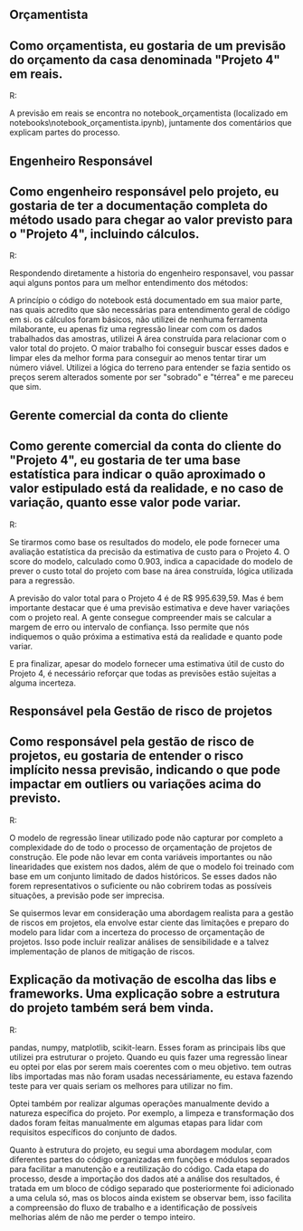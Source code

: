 ## Orçamentista
## Como orçamentista, eu gostaria de um previsão do orçamento da casa denominada "Projeto 4" em reais.

R: 

A previsão em reais se encontra no notebook_orçamentista (localizado em notebooks\notebook_orçamentista.ipynb), juntamente dos comentários que explicam partes do processo.

## Engenheiro Responsável
## Como engenheiro responsável pelo projeto, eu gostaria de ter a documentação completa do método usado para chegar ao valor previsto para o "Projeto 4", incluindo cálculos.

R: 

Respondendo diretamente a historia do engenheiro responsavel, vou passar aqui alguns pontos para um melhor entendimento dos métodos:

A princípio o código do notebook está documentado em sua maior parte, nas quais acredito que são necessárias para entendimento geral de código em si.
os cálculos foram básicos, não utilizei de nenhuma ferramenta milaborante, eu apenas fiz uma regressão linear com com os dados trabalhados das amostras, utilizei A área construída para relacionar com o valor total do projeto. O maior trabalho foi conseguir buscar esses dados e limpar eles da melhor forma para conseguir ao menos tentar tirar um número viável. Utilizei a lógica do terreno para entender se fazia sentido os preços serem alterados somente por ser "sobrado" e "térrea" e me pareceu que sim.


## Gerente comercial da conta do cliente
## Como gerente comercial da conta do cliente do "Projeto 4", eu gostaria de ter uma base estatística para indicar o quão aproximado o valor estipulado está da realidade, e no caso de variação, quanto esse valor pode variar.

R:

Se tirarmos como base os resultados do modelo, ele pode fornecer uma avaliação estatística da precisão da estimativa de custo para o Projeto 4. O score do modelo, calculado como 0.903, indica a capacidade do modelo de prever o custo total do projeto com base na área construída, lógica utilizada para a regressão.

A previsão do valor total para o Projeto 4 é de R$ 995.639,59. Mas é bem importante destacar que é uma previsão estimativa e deve haver variações com o projeto real. A gente consegue compreender mais se calcular a margem de erro ou intervalo de confiança. Isso permite que nós indiquemos o quão próxima a estimativa está da realidade e quanto pode variar.

E pra finalizar, apesar do modelo fornecer uma estimativa útil de custo do Projeto 4, é necessário reforçar que todas as previsões estão sujeitas a alguma incerteza.


## Responsável pela Gestão de risco de projetos
## Como responsável pela gestão de risco de projetos, eu gostaria de entender o risco implícito nessa previsão, indicando o que pode impactar em outliers ou variações acima do previsto.

R:

O modelo de regressão linear utilizado pode não capturar por completo a complexidade do de todo o processo de orçamentação de projetos de construção. Ele pode não levar em conta variáveis importantes ou não linearidades que existem nos dados, além de que o modelo foi treinado com base em um conjunto limitado de dados históricos. Se esses dados não forem representativos o suficiente ou não cobrirem todas as possíveis situações, a previsão pode ser imprecisa.

Se quisermos levar em consideração uma abordagem realista para a gestão de riscos em projetos, ela envolve estar ciente das limitações e preparo do modelo para lidar com a incerteza do processo de orçamentação de projetos. Isso pode incluir realizar análises de sensibilidade e a talvez implementação de planos de mitigação de riscos.


## Explicação da motivação de escolha das libs e frameworks. Uma explicação sobre a estrutura do projeto também será bem vinda.

R:

pandas, numpy, matplotlib, scikit-learn. Esses foram as principais libs que utilizei pra estruturar o projeto. Quando eu quis fazer uma regressão linear eu optei por elas por serem mais coerentes com o meu objetivo. tem outras libs importadas mas não foram usadas necessáriamente, eu estava fazendo teste para ver quais seriam os melhores para utilizar no fim.

Optei também por realizar algumas operações manualmente devido a natureza específica do projeto. Por exemplo, a limpeza e transformação dos dados foram feitas manualmente em algumas etapas para lidar com requisitos específicos do conjunto de dados.

Quanto à estrutura do projeto, eu segui uma abordagem modular, com diferentes partes do código organizadas em funções e módulos separados para facilitar a manutenção e a reutilização do código. Cada etapa do processo, desde a importação dos dados até a análise dos resultados, é tratada em um bloco de código separado que posteriormente foi adicionado a uma celula só, mas os blocos ainda existem se observar bem, isso facilita a compreensão do fluxo de trabalho e a identificação de possíveis melhorias além de não me perder o tempo inteiro.
